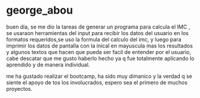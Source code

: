 # george_abou
buen dia, se me dio   la tareas de generar un programa para calcula el IMC , se usaraon herramientas del input para recibir los datos del usuario en los formatos requeridos,se uso la formula del calculo del imc, y luego para imprimir los datos de pantalla con la inical en mayuscula mas los resultados y algunos textos que hacen que pueda ser facil de entender por el usuario, cabe  descatar que me gusto haberlo hecho ya q fue totalmente aplicando lo aprendido y de manera individual.

me ha gustado realizar el bootcamp, ha sido muy dimanico y la verdad q se siente el apoyo de tos los involucrados, espero sea el primero de muchos proyectos.
